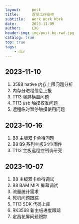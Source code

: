```yaml
---
layout:     post
title:      近期工作安排
subtitle:   Work Work Work
date:       2023-11-09
author:     LXG
header-img: img/post-bg-rwd.jpg
catalog: true
top: true
tags:
    - dir
---
```


## 2023-11-10

1. 3588 native 内存上限问题分析
2. 内存分进程信息上报
3. T113 竖屏横显问题
4. T113 usb 触摸校准问题
5. 远程临时暂停触摸使用问题

## 2023-10-16

1. B8 主版双卡单待问题
2. B8 B9 系列主板64位固件
3. T113 主板远程控制调研究

## 2023-10-07

1. B8 主板双卡单待调试
2. B8 BAM MIPI 屏幕调试
3. 流量统计需求
4. 死机问题跟踪
5. T113 SDK 代码上库
6. RK3568 新主板进度跟踪
7. 定昌花屏问题跟踪








